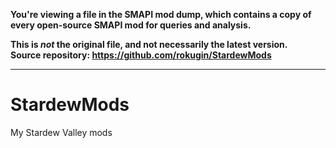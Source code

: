 **You're viewing a file in the SMAPI mod dump, which contains a copy of every open-source SMAPI mod
for queries and analysis.**

**This is _not_ the original file, and not necessarily the latest version.**  
**Source repository: https://github.com/rokugin/StardewMods**

----

# StardewMods
My Stardew Valley mods
